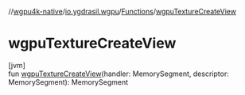 //[wgpu4k-native](../../../index.md)/[io.ygdrasil.wgpu](../index.md)/[Functions](index.md)/[wgpuTextureCreateView](wgpu-texture-create-view.md)

# wgpuTextureCreateView

[jvm]\
fun [wgpuTextureCreateView](wgpu-texture-create-view.md)(handler: MemorySegment, descriptor: MemorySegment): MemorySegment